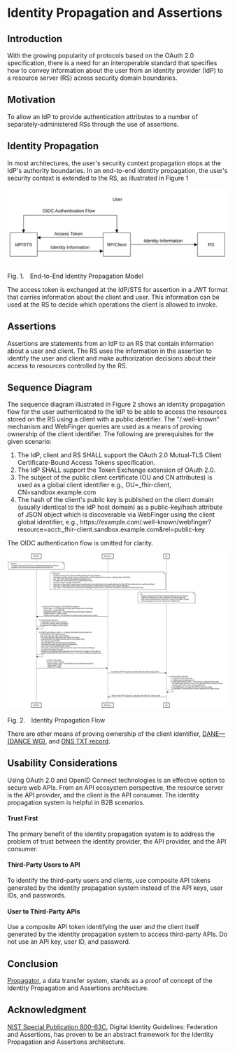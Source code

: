 <!-- @import "style.less" -->

# Identity Propagation and Assertions

## Introduction

With the growing popularity of protocols based on the OAuth 2.0 specification, there is a need for an interoperable standard that specifies how to convey information about the user from an identity provider (IdP) to a resource server (RS) across security domain boundaries.

## Motivation

To allow an IdP to provide authentication attributes to a number of separately-administered RSs through the use of assertions.

## Identity Propagation

In most architectures, the user's security context propagation stops at the IdP's authority boundaries. In an end-to-end identity propagation, the user's security context is extended to the RS, as illustrated in Figure&nbsp;1

![Model](./images/identity_propagation_model.svg)

<p class="figure">
Fig.&nbsp;1.&emsp;End-to-End Identity Propagation Model
</p>

The access token is exchanged at the IdP/STS for assertion in a JWT format that carries information about the client and user. This information can be used at the RS to decide which operations the client is allowed to invoke.

## Assertions

Assertions are statements from an IdP to an RS that contain information about a user and client. The RS uses the information in the assertion to identify the user and client and make authorization decisions about their access to resources controlled by the RS.

## Sequence Diagram

The sequence diagram illustrated in Figure&nbsp;2 shows an identity propagation flow for the user authenticated to the IdP to be able to access the resources stored on the RS using a client with a public identifier. The "/.well-known" mechanism and WebFinger queries are used as a means of proving ownership of the client identifier. The following are prerequisites for the given scenario:

1. The IdP, client and RS SHALL support the OAuth 2.0 Mutual-TLS Client Certificate-Bound Access Tokens specification.
2. The IdP SHALL support the Token Exchange extension of OAuth 2.0.
3. The subject of the public client certificate (OU and CN attributes) is used as a global client identifier e.g., OU=_fhir-client, CN=sandbox.example.com
4. The hash of the client's public key is published on the client domain (usually identical to the IdP host domain) as a public-key/hash attribute of JSON object which is discoverable via WebFinger using the client global identifier, e.g., https<nolink>://example.com/.well-known/webfinger?resource=acct:_fhir-client.sandbox.example.com&rel=public-key

The OIDC authentication flow is omitted for clarity.

<div class="diagram">
    <img src=./images/identity_propagation_flow_webfinger.svg alt="Sequence Diagram">
</div>

<p class="figure">
Fig.&nbsp;2.&emsp;Identity Propagation Flow
</p>

There are other means of proving ownership of the client identifier, [DANE—(DANCE WG)](https://github.com/umalabs/identity-propagation-and-assertions/blob/main/images/identity_propagation_flow_dane.svg), and [DNS TXT record](https://github.com/umalabs/identity-propagation-and-assertions/blob/main/images/identity_propagation_flow_dns_txt.svg).

## Usability Considerations

Using OAuth 2.0 and OpenID Connect technologies is an effective option to secure web APIs. From an API ecosystem perspective, the resource server is the API provider, and the client is the API consumer. The identity propagation system is helpful in B2B scenarios.

#### Trust First

The primary benefit of the identity propagation system is to address the problem of trust between the identity provider, the API provider, and the API consumer.

#### Third-Party Users to API

To identify the third-party users and clients, use composite API tokens generated by the identity propagation system instead of the API keys, user IDs, and passwords.

#### User to Third-Party APIs

Use a composite API token identifying the user and the client itself generated by the identity propagation system to access third-party APIs. Do not use an API key, user ID, and password.

## Conclusion

[Propagator](https://github.com/umalabs/propagator), a data transfer system, stands as a proof of concept of the Identity Propagation and Assertions architecture.

## Acknowledgment

[NIST Special Publication 800-63C](https://pages.nist.gov/800-63-3/sp800-63c.html), Digital Identity Guidelines: Federation and Assertions, has proven to be an abstract framework for the Identity Propagation and Assertions architecture.